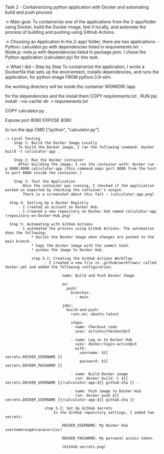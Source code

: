 
Task 2 - Containerizing python application with Docker and automating build and push process

-> Main goal:
    To containerize one of the applications from the 2-app/folder using Docker, build the Docker image, test it locally, and automate the process of building and pushing using GitHub Actions.
    
-> Choosing an Application
In the 2-app/ folder, there are two applications:
    - Python: calculator.py with dependencies listed in requirements.txt.
    - Node.js: note.js with dependencies listed in package.json.
I chose the Python application (calculator.py) for this task.

-> What I did – Step by Step
  To containerize the application, I wrote a Dockerfile that sets up the environment, installs dependencies, and runs the application.
  for python image
  FROM python:3.9-slim
  
  the working directory will be inside the container
  WORKDIR /app
  
  for the dependencies and the install them
  COPY requirements.txt .
  RUN pip install --no-cache-dir -r requirements.txt
  
  COPY calculator.py .
  
  Expose port 8080
  EXPOSE 8080

  to run the app
  CMD ["python", "calculator.py"]

    -> Local Testing
        Step 1: Build the Docker Image Locally
          To build the Docker image, I ran the following command: docker build -t calculator-app .
          
        Step 2: Run the Docker Container
          After building the image, I ran the container with: docker run -p 8080:8080 calculator-app (this command maps port 8080 from the host to port 8080 inside the container.)
          
        Step 3: Test the Application
            Once the container was running, I checked if the application worked as expected by checking the container's output. 
            There is a screenshot about this fact : (calculator-app.png)
            
      Step 4: Setting Up a Docker Registry
          - I created an account on Docker Hub.
          - I created a new repository on Docker Hub named calculator-app (repository-on-Docker-Hub.png)

      Step 5: Automating with GitHub Actions
          - I automated the process using GitHub Actions. The automation does the following:
                * builds the Docker image when changes are pushed to the main branch.
                * hags the Docker image with the commit hash.
                * pushes the image to Docker Hub.

                step 5.1: Creating the GitHub Actions Workflow
                      - I created a new file in .github/workflows/ called docker.yml and added the following configuration:

                              name: Build and Push Docker Image
                              
                              on:
                                push:
                                  branches:
                                    - main
                              
                              jobs:
                                build-and-push:
                                  runs-on: ubuntu-latest
                              
                                  steps:
                                  - name: Checkout code
                                    uses: actions/checkout@v3
                              
                                  - name: Log in to Docker Hub
                                    uses: docker/login-action@v3
                                    with:
                                      username: ${{ secrets.DOCKER_USERNAME }}
                                      password: ${{ secrets.DOCKER_PASSWORD }}
                              
                                  - name: Build Docker image
                                    run: docker build -t ${{ secrets.DOCKER_USERNAME }}/calculator-app:${{ github.sha }} .
                              
                                  - name: Push image to Docker Hub
                                    run: docker push ${{ secrets.DOCKER_USERNAME }}/calculator-app:${{ github.sha }}

                      step 5.2: Set Up GitHub Secrets
                          In the GitHub repository settings, I added two secrets:

                              DOCKER_USERNAME: My Docker Hub username(eugeniavacarciuc)

                              DOCKER_PASSWORD: My personal access token.

                              (GitHub-secrets.png)




  


